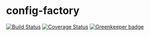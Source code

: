 # config-factory

[![Build Status](https://travis-ci.org/Rothen/config-factory.svg?branch=master)](https://travis-ci.org/Rothen/config-factory)
[![Coverage Status](https://coveralls.io/repos/github/Rothen/config-factory/badge.svg?branch=master)](https://coveralls.io/github/Rothen/config-factory?branch=master) [![Greenkeeper badge](https://badges.greenkeeper.io/Rothen/config-factory.svg)](https://greenkeeper.io/)
